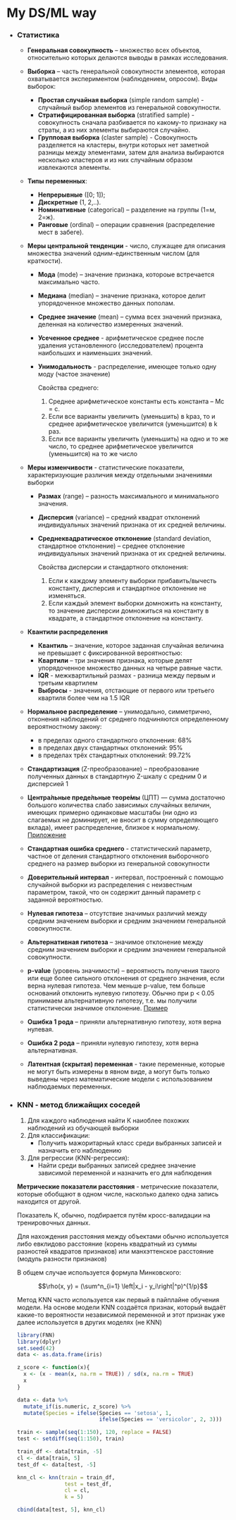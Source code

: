 # My DS/ML way

- ### **Статистика**
	- **Генеральная совокупность** – множество всех объектов, относительно которых делаются выводы в рамках исследования.

	- **Выборка** – часть генеральной совокупности элементов, которая охватывается экспериментом (наблюдением, опросом).
		Виды выборок:
		- **Простая случайная выборка** (simple random sample) - случайный выбор элементов из генеральной совокупности.
		- **Стратифицированная выборка** (stratified sample) - совокупность сначала разбивается по какому-то признаку на страты, а из них элементы выбираются случайно.
		- **Групповая выборка** (claster sample) - Совокупность разделяется на кластеры, внутри которых нет заметной разницы между элементами, затем для анализа выбираются несколько кластеров и из них случайным образом извлекаются элементы.

	- **Типы переменных**:
		- **Непрерывные** ([0; 1]);
		- **Дискретные** (1, 2,..).
		- **Номинативные** (categorical) – разделение на группы (1=м, 2=ж).
		- **Ранговые** (ordinal) – операции сравнения (распределение мест в забеге).

	- **Меры центральной тенденции** - число, служащее для описания множества значений одним-единственным числом (для краткости).
		- **Мода** (mode) – значение признака, котороые встречается максимально часто.
		- **Медиана** (median) – значение признака, которое делит упорядоченное множество данных пополам.
		- **Среднее значение** (mean) – сумма всех значений признака, деленная на количество измеренных значений.
		- **Усеченное среднее** - арифметическое среднее после удаления установленного (исследователем) процента наибольших и наименьших значений.
		- **Унимодальность** - распределение, имеющее только одну моду (частое значение)

		    Свойства среднего:
		    1. Среднее арифметическое константы есть константа – Мс = с.
			2. Если все варианты увеличить (уменьшить) в kраз, то и среднее арифметическое увеличится (уменьшится) в k раз.
			3. Если все варианты увеличить (уменьшить) на одно и то же число, то среднее арифметическое увеличится (уменьшится) на то же число

	- **Меры изменчивости** - статистические показатели, характеризующие различия между отдельными значениями выборки
		- **Размах** (range) – разность максимального и минимального значения.
		- **Дисперсия** (variance) – средний квадрат отклонений индивидуальных значений признака от их средней величины.
		- **Среднеквадратическое отклонение** (standard deviation, стандартное отклонение) – среднее отклонение индивидуальных значений признака от их средней величины.

		    Свойства дисперсии и стандартного отклонения:
			1. Если к каждому элементу выборки прибавить/вычесть константу, дисперсия и стандартное отклонение не изменяться.
			2. Если каждый элемент выборки домножить на константу, то значение дисперсии домножиться на константу в квадрате, а стандартное отклонение на константу.

	- **Квантили распределения**
		- **Квантиль** – значение, которое заданная случайная величина не превышает с фиксированной вероятностью:
		- **Квартили** – три значения признака, которые делят упорядоченное множество данных на четыре равные части.
		- **IQR** - межквартильный размах - разница между первым и третьим квартилем
		- **Выбросы** - значения, отстающие от первого или третьего квартиля более чем на 1.5 IQR

	- **Нормальное распределение** – унимодально, симметрично, отконения наблюдений от среднего подчиняются определенному вероятностному закону:
		- в пределах одного стандартного отклонения: 68%
		- в пределах двух стандартных отклонений: 95%
		- в пределах трёх стандартных отклонений: 99.72%

	- **Стандартизация** (Z-преобразование) – преобразование полученных данных в стандартную Z-шкалу с средним 0 и дисперсией 1

	- **Центра́льные преде́льные теоре́мы** (ЦПТ) — сумма достаточно большого количества слабо зависимых случайных величин, имеющих примерно одинаковые масштабы (ни одно из слагаемых не доминирует, не вносит в сумму определяющего вклада), имеет распределение, близкое к нормальному. [Приложение](https://gallery.shinyapps.io/CLT_mean/)

	- **Стандартная ошибка среднего** - статистический параметр, частное от деления стандартного отклонения выборочного среднего на размер выборки из генеральной совокупности

	- **Доверительный интервал** - интервал, построенный с помощью случайной выборки из распределения с неизвестным параметром, такой, что он содержит данный параметр с заданной вероятностью.

	- **Нулевая гипотеза**  – отсутствие значимых различий между средним значением выборки и средним значением генеральной совокупности.
	- **Альтернативная гипотеза** – значимое отклонение между средним значением выборки и средним значением генеральной совокупности.
	- **p-value** (уровень значимости) – вероятность получения такого или еще более сильного отклонения от среднего значения, если верна нулевая гипотеза. Чем меньше p-value, тем больше оснований отклонить нулевую гипотезу. Обычно при p < 0.05 принимаем альтернативную гипотезу, т.е. мы получили статистически значимое отклонение. [Пример](https://gallery.shinyapps.io/dist_calc/)
	- **Ошибка 1 рода** – приняли альтернативную гипотезу, хотя верна нулевая.
	- **Ошибка 2 рода** – приняли нулевую гипотезу, хотя верна альтернативная.
	
	- **Латентная (скрытая) переменная** - такие переменные, которые не могут быть измерены в явном виде, а могут быть только выведены через математические модели с использованием наблюдаемых переменных.

- ### **KNN - метод ближайщих соседей**

	1. Для каждого наблюдения найти К наиоблее похожих наблюдений из обучающей выборки
	2. Для классификации:
		- Получить мажоритарный класс среди выбранных записей и назначить его наблюдению
	3. Для регрессии (KNN-регрессия):
		- Найти среди выбранных записей среднее значение зависимой переменной и назначить его для наблюдения

	**Метрические показатели расстояния** - метрические показатели, которые обобщают в одном числе, насколько далеко одна запись находится от другой.

	Показатель К, обычно, подбирается путём кросс-валидации на тренировочных данных.

	Для нахождения расстояния между объектами обычно используется либо евклидово расстояние (корень квадратный из суммы разностей квадратов признаков) или манхэттенское расстояние (модуль разности признаков)


	В общем случае используется формула Минковского:
	```math
	\rho(x, y) = (\sum^n_{i=1} \left|x_i - y_i\right|^p)^{1/p}
	```

	Метод KNN часто используется как первый в пайплайне обучения модели. На основе модели KNN создаётся признак, который выдаёт какие-то вероятности независимой переменной и этот признак уже далее используется в других моделях (не KNN)

	```r
	library(FNN)
	library(dplyr)
	set.seed(42)
	data <- as.data.frame(iris)
	
	z_score <- function(x){
	  x <- (x - mean(x, na.rm = TRUE)) / sd(x, na.rm = TRUE)
	  x
	}

	data <- data %>% 
	  mutate_if(is.numeric, z_score) %>% 
	  mutate(Species = ifelse(Species == 'setosa', 1, 
	                          ifelse(Species == 'versicolor', 2, 3)))

	train <- sample(seq(1:150), 120, replace = FALSE)
	test <- setdiff(seq(1:150), train)

	train_df <- data[train, -5]
	cl <- data[train, 5]
	test_df <- data[test, -5]

	knn_cl <- knn(train = train_df,
	               test = test_df,
	               cl = cl,
	               k = 5)

	cbind(data[test, 5], knn_cl)
	```
